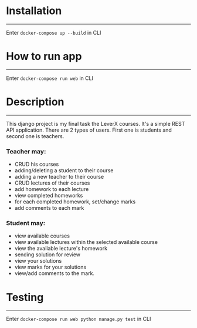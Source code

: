 #  Installation
***
Enter `docker-compose up --build` in CLI
# How to run app
***
Enter `docker-compose run web` in CLI
# Description
***
This django project is my final task  the LeverX courses. It's a simple REST API application. There are 2 types of users. First one is students and second one is teachers.
### Teacher may:
* CRUD his courses
* adding/deleting a student to their course
* adding a new teacher to their course
* CRUD lectures of their courses
* add homework to each lecture
* view completed homeworks
* for each completed homework, set/change marks
* add comments to each mark
### Student may:
* view available courses
* view available lectures within the selected available course
* view the available lecture's homework
* sending solution for review
* view your solutions
* view marks for your solutions
* view/add comments to the mark.
# Testing
***
Enter `docker-compose run web python manage.py test` in CLI